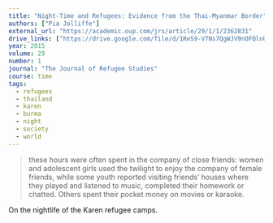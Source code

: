 ```yaml
---
title: "Night-Time and Refugees: Evidence from the Thai-Myanmar Border"
authors: ["Pia Jolliffe"]
external_url: "https://academic.oup.com/jrs/article/29/1/1/2362831"
drive_links: ["https://drive.google.com/file/d/1ReS9-V7Ns7QgWJV9nOFQlnU5xSTE5pKE/view?usp=drivesdk"]
year: 2015
volume: 29
number: 1
journal: "The Journal of Refugee Studies"
course: time
tags:
  - refugees
  - thailand
  - karen
  - burma
  - night
  - society
  - world
---
```


> these hours were often spent in the company of close friends: women and adolescent girls used the twilight to enjoy the company of female friends, while some youth reported visiting friends’ houses where they played and listened to music, completed their homework or chatted. Others spent their pocket money on movies or karaoke.

On the nightlife of the Karen refugee camps.

